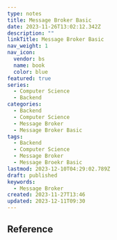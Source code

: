```yaml
---
type: notes
title: Message Broker Basic
date: 2023-11-26T13:02:12.342Z
description: ""
linkTitle: Message Broker Basic
nav_weight: 1
nav_icon:
  vendor: bs
  name: book
  color: blue
featured: true
series:
  - Computer Science
  - Backend
categories:
  - Backend
  - Computer Science
  - Message Broker
  - Message Broker Basic
tags:
  - Backend
  - Computer Science
  - Message Broker
  - Message Broekr Basic
lastmod: 2023-12-10T04:29:02.789Z
draft: published
keywords:
  - Message Broker
created: 2023-11-27T13:46
updated: 2023-12-11T09:30
---
```


## Reference
